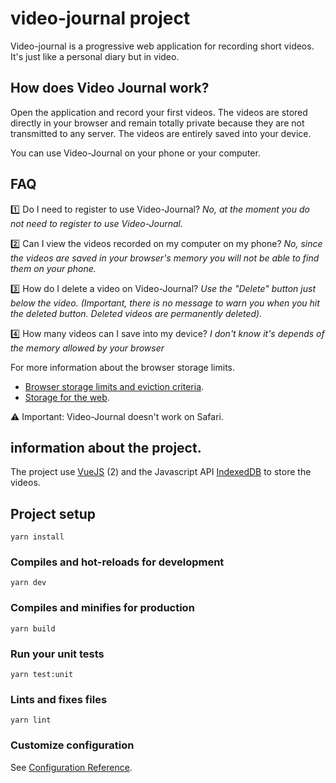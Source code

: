 # video-journal project

Video-journal is a progressive web application for recording short videos. It's just like a personal diary but in video. 

## How does Video Journal work?

Open the application and record your first videos. The videos are stored directly in your browser and remain totally private because they are not transmitted to any server. The videos are entirely saved into your device.

You can use Video-Journal on your phone or your computer.

## FAQ

1️⃣ Do I need to register to use Video-Journal? 
_No, at the moment you do not need to register to use Video-Journal._

2️⃣ Can I view the videos recorded on my computer on my phone?
_No, since the videos are saved in your browser's memory you will not be able to find them on your phone._

3️⃣ How do I delete a video on Video-Journal?
_Use the "Delete" button just below the video. (Important, there is no message to warn you when you hit the deleted button. Deleted videos are permanently deleted)._

4️⃣ How many videos can I save into my device?
_I don't know it's depends of the memory allowed by your browser_

For more information about the browser storage limits.
- [Browser storage limits and eviction criteria][browser_eviction].
- [Storage for the web][storage_web].

⚠️ Important: Video-Journal doesn't work on Safari.

## information about the project.

The project use [VueJS][vuejs_url] (2) and the Javascript API [IndexedDB][indexedDB_url] to store the videos.

## Project setup
```
yarn install
```

### Compiles and hot-reloads for development
```
yarn dev
```

### Compiles and minifies for production
```
yarn build
```

### Run your unit tests
```
yarn test:unit
```

### Lints and fixes files
```
yarn lint
```

### Customize configuration
See [Configuration Reference](https://cli.vuejs.org/config/).

[vuejs_url]: https://vuejs.org/
[indexedDB_url]: https://developer.mozilla.org/en-US/docs/Web/API/IndexedDB_API
[browser_eviction]: https://developer.mozilla.org/en-US/docs/Web/API/IndexedDB_API
[storage_web]: https://web.dev/storage-for-the-web/
